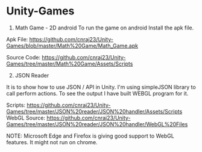 # Unity-Games

1. Math Game - 2D android
To run the game on android Install the apk file. 

Apk File: https://github.com/cnraj23/Unity-Games/blob/master/Math%20Game/Math_Game.apk

Source Code: https://github.com/cnraj23/Unity-Games/tree/master/Math%20Game/Assets/Scripts

2. JSON Reader

It is to show how to use JSON / API in Unity. I'm using simpleJSON library to call perform actions. 
To see the output I have built WEBGL program for it. 

Scripts: https://github.com/cnraj23/Unity-Games/tree/master/JSON%20reader/JSON%20handler/Assets/Scripts
WebGL Source: https://github.com/cnraj23/Unity-Games/tree/master/JSON%20reader/JSON%20handler/WebGL%20Files

NOTE: Microsoft Edge and Firefox is giving good support to WebGL features. It might not run on chrome.
